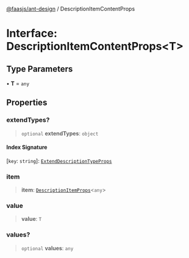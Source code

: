 [@faasjs/ant-design](../README.md) / DescriptionItemContentProps

# Interface: DescriptionItemContentProps\<T\>

## Type Parameters

• **T** = `any`

## Properties

### extendTypes?

> `optional` **extendTypes**: `object`

#### Index Signature

 \[`key`: `string`\]: [`ExtendDescriptionTypeProps`](ExtendDescriptionTypeProps.md)

### item

> **item**: [`DescriptionItemProps`](DescriptionItemProps.md)\<`any`\>

### value

> **value**: `T`

### values?

> `optional` **values**: `any`

